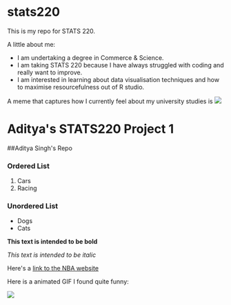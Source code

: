 # stats220

This is my repo for STATS 220. 

A little about me:

- I am undertaking a degree in Commerce & Science.
- I am taking STATS 220 because I have always struggled with coding and really want to improve.
- I am interested in learning about data visualisation techniques and how to maximise resourcefulness out of R studio.

A meme that captures how I currently feel about my university studies is ![](https://c.tenor.com/8druEACXtX8AAAAd/tenor.gif)

# Aditya's STATS220 Project 1 

##Aditya Singh's Repo 

### Ordered List 
1. Cars
2. Racing

### Unordered List 
- Dogs
- Cats

**This text is intended to be bold**

*This text is intended to be italic* 

Here's a [link to the NBA website](https://www.nba.com)   


Here is a animated GIF I found quite funny:

![](https://giphy.com/gifs/impastortv-tv-land-tvland-3o7TKHf8ziTDxzzVN6) 

